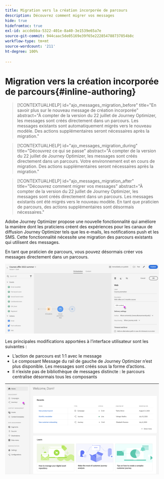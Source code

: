 ```yaml
---
title: Migration vers la création incorporée de parcours
description: Découvrez comment migrer vos messages
hide: true
hidefromtoc: true
exl-id: accdebba-5322-401e-8a40-3e1539e65a7e
source-git-commit: 944caac5de05169e39f65e222854788737854b8c
workflow-type: tm+mt
source-wordcount: '211'
ht-degree: 100%

---
```


# Migration vers la création incorporée de parcours{#inline-authoring}


>[!CONTEXTUALHELP]
>id="ajo_messages_migration_before"
>title="En savoir plus sur le nouveau message de création incorporée"
>abstract="À compter de la version du 22 juillet de Journey Optimizer, les messages sont créés directement dans un parcours. Les messages existants sont automatiquement migrés vers le nouveau modèle. Des actions supplémentaires seront nécessaires après la migration."

>[!CONTEXTUALHELP]
>id="ajo_messages_migration_during"
>title="Découvrez ce qui se passe"
>abstract="À compter de la version du 22 juillet de Journey Optimizer, les messages sont créés directement dans un parcours. Votre environnement est en cours de migration. Des actions supplémentaires seront nécessaires après la migration."


>[!CONTEXTUALHELP]
>id="ajo_messages_migration_after"
>title="Découvrez comment migrer vos messages"
>abstract="À compter de la version du 22 juillet de Journey Optimizer, les messages sont créés directement dans un parcours. Les messages existants ont été migrés vers le nouveau modèle. En tant que praticien de parcours, des actions supplémentaires sont désormais nécessaires."

Adobe Journey Optimizer propose une nouvelle fonctionnalité qui améliore la manière dont les praticiens créent des expériences pour les canaux de diffusion Journey Optimizer tels que les e-mails, les notifications push et les SMS. Cette fonctionnalité nécessite une migration des parcours existants qui utilisent des messages.

En tant que praticien de parcours, vous pouvez désormais créer vos messages directement dans un parcours.

![](assets/inline-message.png)

Les principales modifications apportées à l’interface utilisateur sont les suivantes :

* L’action de parcours est 1:1 avec le message
* Le composant Message du rail de gauche de Journey Optimizer n’est plus disponible. Les messages sont créés sous la forme d’actions.
* Il n’existe pas de bibliothèque de messages distincte : le parcours centralise désormais tous les composants

![](assets/updated-left-rail.png)
